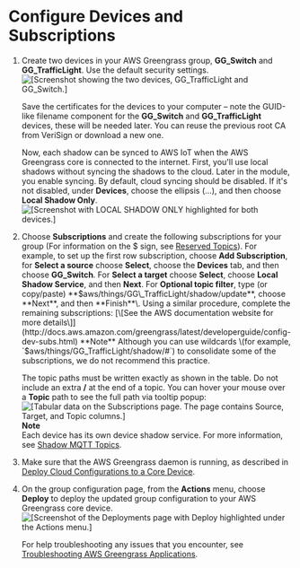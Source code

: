 # Configure Devices and Subscriptions<a name="config-dev-subs"></a>

1. Create two devices in your AWS Greengrass group, **GG\_Switch** and **GG\_TrafficLight**\. Use the default security settings\.   
![\[Screenshot showing the two devices, GG_TrafficLight and GG_Switch.\]](http://docs.aws.amazon.com/greengrass/latest/developerguide/images/gg-get-started-078.png)

   Save the certificates for the devices to your computer – note the GUID\-like filename component for the **GG\_Switch** and **GG\_TrafficLight** devices, these will be needed later\. You can reuse the previous root CA from VeriSign or download a new one\.

   Now, each shadow can be synced to AWS IoT when the AWS Greengrass core is connected to the internet\. First, you'll use local shadows without syncing the shadows to the cloud\. Later in the module, you enable syncing\. By default, cloud syncing should be disabled\. If it's not disabled, under **Devices**, choose the ellipsis \(…\), and then choose **Local Shadow Only**\.  
![\[Screenshot with LOCAL SHADOW ONLY highlighted for both devices.\]](http://docs.aws.amazon.com/greengrass/latest/developerguide/images/gg-get-started-079.png)

1. Choose **Subscriptions** and create the following subscriptions for your group \(For information on the $ sign, see [Reserved Topics](http://docs.aws.amazon.com/iot/latest/developerguide/topics.html#reserved-topics)\)\. For example, to set up the first row subscription, choose **Add Subscription**, for **Select a source** choose **Select**, choose the **Devices** tab, and then choose **GG\_Switch**\. For **Select a target** choose **Select**, choose **Local Shadow Service**, and then **Next**\. For **Optional topic filter**, type \(or copy/paste\) **$aws/things/GG\_TrafficLight/shadow/update**, choose **Next**, and then **Finish**\. Using a similar procedure, complete the remaining subscriptions:    
[\[See the AWS documentation website for more details\]](http://docs.aws.amazon.com/greengrass/latest/developerguide/config-dev-subs.html)
**Note**  
Although you can use wildcards \(for example, `$aws/things/GG_TrafficLight/shadow/#`\) to consolidate some of the subscriptions, we do not recommend this practice\.

   The topic paths must be written exactly as shown in the table\. Do not include an extra **/** at the end of a topic\. You can hover your mouse over a **Topic** path to see the full path via tooltip popup:  
![\[Tabular data on the Subscriptions page. The page contains Source, Target, and Topic columns.\]](http://docs.aws.amazon.com/greengrass/latest/developerguide/images/gg-get-started-080.png)
**Note**  
Each device has its own device shadow service\. For more information, see [Shadow MQTT Topics](http://docs.aws.amazon.com/iot/latest/developerguide/device-shadow-mqtt.html)\. 

1. Make sure that the AWS Greengrass daemon is running, as described in [Deploy Cloud Configurations to a Core Device](configs-core.md)\.

1. On the group configuration page, from the **Actions** menu, choose **Deploy** to deploy the updated group configuration to your AWS Greengrass core device\.  
![\[Screenshot of the Deployments page with Deploy highlighted under the Actions menu.\]](http://docs.aws.amazon.com/greengrass/latest/developerguide/images/gg-get-started-081.png)

   For help troubleshooting any issues that you encounter, see [Troubleshooting AWS Greengrass Applications](gg-troubleshooting.md)\.